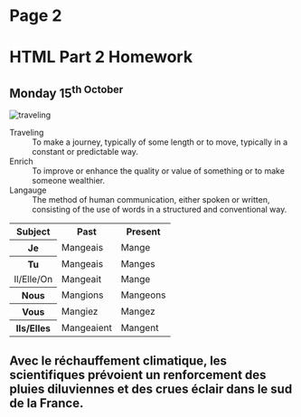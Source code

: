 <h1>Page 2</h1>
<h1>HTML Part 2 Homework</h1>
<h2>
Monday 15<sup>th October
 </h2>
<img src="https://upload.wikimedia.org/wikipedia/commons/d/df/El_viaxeru_d%27Urculo.JPG" alt="traveling">
 
<dl>
 <dt>Traveling</dt>
 <dd>To make a journey, typically of some length or to move, typically in a constant or predictable way.</dd>


 <dt>Enrich</dt>
 <dd>To improve or enhance the quality or value of something or to make someone wealthier.</dd>
 
  
   <dt>Langauge</dt>
   <dd>The method of human communication, either spoken or written, consisting of the use of words in a structured and conventional way.</dd>
   </dl>
  <table>
 <tr><th>Subject</th><th> Past</th><th> Present</th>
 <tr><th> Je </th> </td><td> Mangeais </td><td> Mange </td></tr> 
  <tr><th> Tu </th> </td><td> Mangeais</td><td> Manges </td></tr> 
 <tr><td> Il/Elle/On </td><td> Mangeait </td><td> Mange </td></tr> 
 <tr><th> Nous </th> </td><td> Mangions </td><td> Mangeons </td></tr> 
 <tr><th> Vous </th> </td><td> Mangiez </td><td> Mangez </td></tr> 
 <tr><th> Ils/Elles </th> </td><td> Mangeaient </td><td> Mangent </td> </tr> 
 
 </table>
  
 <h2>  
<html lang="fr">Avec le réchauffement climatique, les scientifiques prévoient un renforcement des pluies diluviennes et des crues éclair dans le sud de la France.</html>
</h2>
